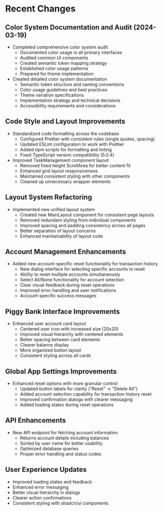 # Recent Changes

## Color System Documentation and Audit (2024-03-19)

- Completed comprehensive color system audit
  - Documented color usage in all primary interfaces
  - Audited common UI components
  - Created semantic token mapping strategy
  - Established color usage patterns
  - Prepared for theme implementation
- Created detailed color system documentation
  - Semantic token structure and naming conventions
  - Color usage guidelines and best practices
  - Theme variation specifications
  - Implementation strategy and technical decisions
  - Accessibility requirements and considerations

## Code Style and Layout Improvements

- Standardized code formatting across the codebase
  - Configured Prettier with consistent rules (single quotes, spacing)
  - Updated ESLint configuration to work with Prettier
  - Added npm scripts for formatting and linting
  - Fixed TypeScript version compatibility (5.0.4)
- Improved TaskManagement component layout
  - Removed fixed height ScrollArea for better content fit
  - Enhanced grid layout responsiveness
  - Maintained consistent styling with other components
  - Cleaned up unnecessary wrapper elements

## Layout System Refactoring

- Implemented new unified layout system
  - Created new MainLayout component for consistent page layouts
  - Removed redundant styling from individual components
  - Improved spacing and padding consistency across all pages
  - Better separation of layout concerns
  - Enhanced maintainability of layout code

## Account Management Enhancements

- Added new account-specific reset functionality for transaction history
  - New dialog interface for selecting specific accounts to reset
  - Ability to reset multiple accounts simultaneously
  - Select All/None functionality for account selection
  - Clear visual feedback during reset operations
  - Improved error handling and user notifications
  - Account-specific success messages

## Piggy Bank Interface Improvements

- Enhanced user account card layout
  - Centered user icon with increased size (20x20)
  - Improved visual hierarchy with centered elements
  - Better spacing between card elements
  - Clearer balance display
  - More organized button layout
  - Consistent styling across all cards

## Global App Settings Improvements

- Enhanced reset options with more granular control
  - Updated button labels for clarity ("Reset" → "Delete All")
  - Added account selection capability for transaction history reset
  - Improved confirmation dialogs with clearer messaging
  - Added loading states during reset operations

## API Enhancements

- New API endpoint for fetching account information
  - Returns account details including balances
  - Sorted by user name for better usability
  - Optimized database queries
  - Proper error handling and status codes

## User Experience Updates

- Improved loading states and feedback
- Enhanced error messaging
- Better visual hierarchy in dialogs
- Clearer action confirmations
- Consistent styling with shadcn/ui components
